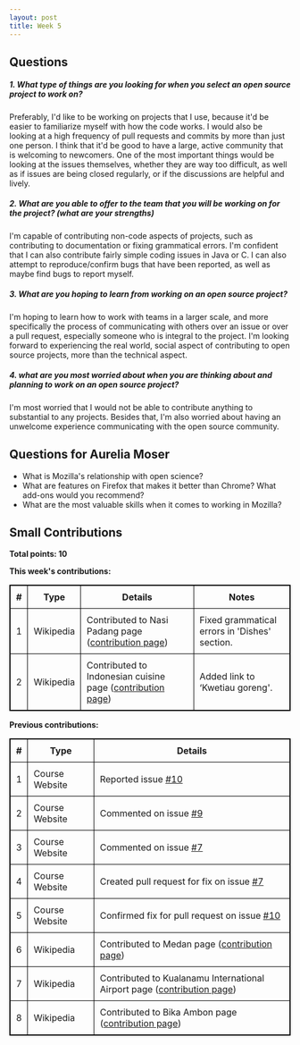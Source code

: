 ```yaml
---
layout: post
title: Week 5
---
```


Questions
---------

##### 1. What type of things are you looking for when you select an open source project to work on?  

Preferably, I'd like to be working on projects that I use, because it'd be easier to familiarize myself with how the code works. I would also be looking at a high frequency of pull requests and commits by more than just one person. I think that it'd be good to have a large, active community that is welcoming to newcomers. One of the most important things would be looking at the issues themselves, whether they are way too difficult, as well as if issues are being closed regularly, or if the discussions are helpful and lively.  

##### 2. What are you able to offer to the team that you will be working on for the project? (what are your strengths)  

I'm capable of contributing non-code aspects of projects, such as contributing to documentation or fixing grammatical errors. I'm confident that I can also contribute fairly simple coding issues in Java or C. I can also attempt to reproduce/confirm bugs that have been reported, as well as maybe find bugs to report myself. 

##### 3. What are you hoping to learn from working on an open source project?  

I'm hoping to learn how to work with teams in a larger scale, and more specifically the process of communicating with others over an issue or over a pull request, especially someone who is integral to the project. I'm looking forward to experiencing the real world, social aspect of contributing to open source projects, more than the technical aspect.

##### 4. what are you most worried about when you are thinking about and planning to work on an open source project?   

I'm most worried that I would not be able to contribute anything to substantial to any projects. Besides that, I'm also worried about having an unwelcome experience communicating with the open source community.  

Questions for Aurelia Moser
---------------------------

- What is Mozilla's relationship with open science?  
- What are features on Firefox that makes it better than Chrome? What add-ons would you recommend?  
- What are the most valuable skills when it comes to working in Mozilla?  


Small Contributions
-------------------
 
**Total points: 10**  

**This week's contributions:**  

|**#**|**Type**|**Details**|**Notes**|
|-----|--------|-----------|---------|
|1|Wikipedia|Contributed to Nasi Padang page ([contribution page](https://en.wikipedia.org/wiki/Special:Contributions/Ravenclaw14))|Fixed grammatical errors in 'Dishes' section.|
|2|Wikipedia|Contributed to Indonesian cuisine page ([contribution page](https://en.wikipedia.org/wiki/Special:Contributions/Ravenclaw14))|Added link to ‘Kwetiau goreng'.|


**Previous contributions:**

|**#**|**Type**|**Details**|
|-----|--------|-----------|
|1|Course Website|Reported issue [#10](https://github.com/joannakl/cs480_s18/issues/10)|
|2|Course Website|Commented on issue [#9](https://github.com/joannakl/cs480_s18/issues/9)|
|3|Course Website|Commented on issue [#7](https://github.com/joannakl/cs480_s18/issues/7)|
|4|Course Website|Created pull request for fix on issue [#7](https://github.com/joannakl/cs480_s18/pull/52)|
|5|Course Website|Confirmed fix for pull request on issue [#10](https://github.com/joannakl/cs480_s18/pull/68)|
|6|Wikipedia|Contributed to Medan page ([contribution page](https://en.wikipedia.org/wiki/Special:Contributions/Ravenclaw14))|
|7|Wikipedia|Contributed to Kualanamu International Airport page ([contribution page](https://en.wikipedia.org/wiki/Special:Contributions/Ravenclaw14))|
|8|Wikipedia|Contributed to Bika Ambon page ([contribution page](https://en.wikipedia.org/wiki/Special:Contributions/Ravenclaw14))|


<style>
    table {
        border-collapse:collapse;
        border: 1px solid black;
    }
    th, td {
        border: 1px solid black;
        padding: 10px;
    }
</style>
